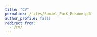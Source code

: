 ```yaml
---
title: "CV"
permalink: /files/Samuel_Park_Resume.pdf
author_profile: false
redirect_from:
  - /cv/
---
```






<!-- ---
layout: archive
title: "CV"
permalink: /cv/
author_profile: true
redirect_from:
  - /resume
---

{% include base_path %}

<a style="text-decoration:none" href="https://samparkk13.github.io/files/Samuel_Park_Resume.pdf">cv</a>
====== -->

